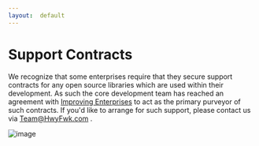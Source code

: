 ```yaml
---
layout:  default
---
```


# Support Contracts

We recognize that some enterprises require that they secure support contracts for any open source libraries which are used within their development.  As such the core development team has reached an agreement with [Improving Enterprises](http://improvingenterprises.com/) to act as the primary purveyor of such contracts.  If you'd like to arrange for such support, please contact us via Team@HwyFwk.com .

![image](http://hwyfwk.com/images/Improving.png)
